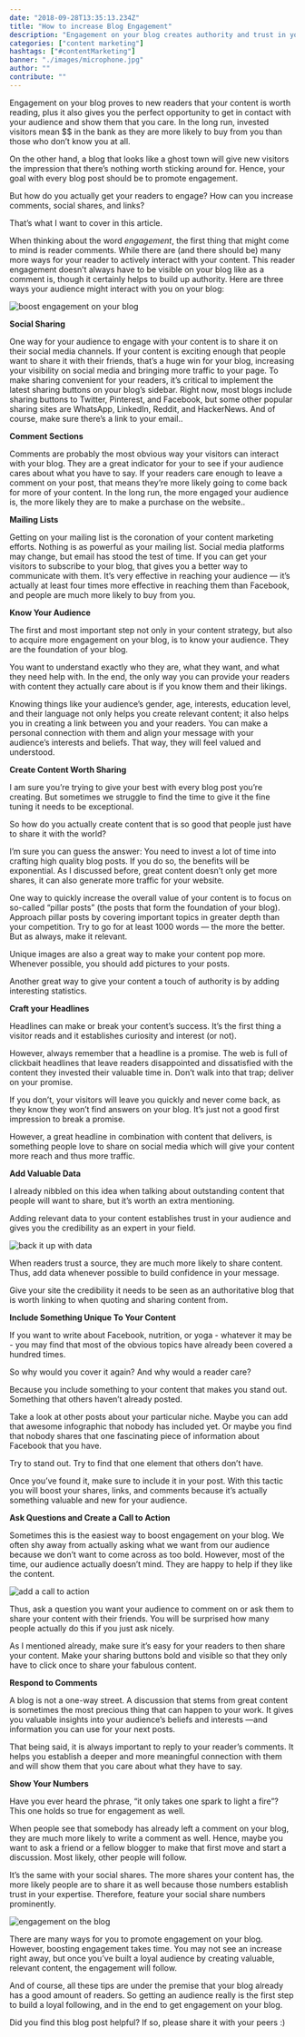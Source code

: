 ```yaml
---
date: "2018-09-28T13:35:13.234Z"
title: "How to increase Blog Engagement"
description: "Engagement on your blog creates authority and trust in your readers. Thus, boosting engagement is important. Here are 7 ways to boost engagement on your blog..."
categories: ["content marketing"]
hashtags: ["#contentMarketing"]
banner: "./images/microphone.jpg"
author: ""
contribute: ""
---
```


Engagement on your blog proves to new readers that your content is worth reading, plus it also gives you the perfect opportunity to get in contact with your audience and show them that you care. In the long run, invested visitors mean $$ in the bank as they are more likely to buy from you than those who don’t know you at all.

On the other hand, a blog that looks like a ghost town will give new visitors the impression that there’s nothing worth sticking around for. Hence, your goal with every blog post should be to promote engagement.

But how do you actually get your readers to engage? How can you increase comments, social shares, and links?

That’s what I want to cover in this article.

<Title id="what-is-engagement">What is Engagement?</Title>

When thinking about the word *engagement*, the first thing that might come to mind is reader comments. While there are (and there should be) many more ways for your reader to actively interact with your content. This reader engagement doesn’t always have to be visible on your blog like as a comment is, though it certainly helps to build up authority. Here are three ways your audience might interact with you on your blog:

![boost engagement on your blog](./images/blog_engagement.jpg)

**Social Sharing**

One way for your audience to engage with your content is to share it on their social media channels. If your content is exciting enough that people want to share it with their friends, that’s a huge win for your blog, increasing your visibility on social media and bringing more traffic to your page.
To make sharing convenient for your readers, it’s critical to implement the latest sharing buttons on your blog’s sidebar. Right now, most blogs include sharing buttons to Twitter, Pinterest, and Facebook, but some other popular sharing sites are WhatsApp, LinkedIn, Reddit, and HackerNews. And of course, make sure there’s a link to your email..

**Comment Sections**

Comments are probably the most obvious way your visitors can interact with your blog. They are a great indicator for your to see if your audience cares about what you have to say. If your readers care enough to leave a comment on your post, that means they’re more likely going to  come back for more of your content. In the long run, the more engaged your audience is, the more likely they are to make a purchase on the website..

**Mailing Lists**

Getting on your mailing list is the coronation of your content marketing efforts. Nothing is as powerful as your mailing list. Social media platforms may change, but email has stood the test of time. If you can get your visitors to subscribe to your blog, that gives you a better way to communicate with them. It’s very effective in reaching your audience — it’s actually <BlogLink to="https://www.dreamgrow.com/11-reasons-why-newsletter-beats-social-media/">at least four times more effective in reaching them than Facebook</BlogLink>, and people are much more likely to buy from you.

<Title id="boost-blog-engagement">How to boost your Blog Engagement</Title>

**Know Your Audience**

The first and most important step not only in your content strategy, but also to acquire more  engagement on your blog, is to know your audience. They are the foundation of your blog.

You want to understand exactly who they are, what they want, and what they need help with. In the end, the only way you can provide your readers with content they actually care about is if you know them and their likings.

Knowing things like your audience’s gender, age, interests, education level, and their language  not only helps you  create relevant content; it also helps you in creating a link between you and your readers. You can make a personal connection with them and align your message with your audience’s interests and beliefs. That way, they will feel valued and understood.

**Create Content Worth Sharing**

I am sure you’re trying to give your best with every blog post you’re creating. But sometimes we struggle to find the time  to give it the fine tuning it needs to be exceptional.

So how do you actually create content that is so good that people just have to share it with the world?

I’m sure you can guess the answer: You need to invest a lot of  time into crafting high quality blog posts. If you do so, the benefits will be exponential. As I discussed before, great content doesn’t only get more shares, it can also generate more traffic for your website.

One way to quickly increase the overall value of your content is to focus on so-called “pillar posts” (the posts that form the foundation of your blog). Approach  pillar posts by covering important topics in greater depth than your competition. Try to go for at least 1000 words — the more the better. But as always, make it relevant.

Unique images are also a great way to make your content pop more. Whenever possible, you should add pictures to your posts.

Another great way to give your content a touch of authority is by adding interesting statistics.

**Craft your Headlines**

Headlines can make or break your content’s success. It’s the first thing a visitor reads and it establishes curiosity and interest (or not).

However, always remember that a headline is a promise. The web is full of clickbait headlines that leave readers disappointed and dissatisfied with the content they invested their valuable time in. Don’t walk into that trap; deliver on your promise.

If you don’t, your visitors will leave you quickly and never come back, as they know they won’t find answers on your blog. It’s just not a good first impression to break a promise.

However, a great headline in combination with content that delivers, is something people love to share on social media which will give your content more reach and thus more traffic.

**Add Valuable Data**

I already nibbled on this idea when talking about outstanding content that people will want to share, but it’s worth an extra mentioning.

Adding relevant data to your content establishes trust in your audience and gives you the credibility as an expert in your field.

![back it up with data](./images/data_proof.jpg)

When readers trust a source, they are much more likely to share content. Thus, add data whenever possible to build confidence in your message.

Give your site the credibility it needs to be seen as an authoritative blog that is worth linking to when quoting and sharing content from.

**Include Something Unique To Your Content**

If you want to write about Facebook, nutrition, or yoga - whatever it may be - you may find that most of the obvious topics have already been covered a hundred times.

So why would you cover it again? And why would a reader care?

Because you include something to your content that makes you stand out. Something that others haven’t already posted.

Take a look at other posts about your particular niche. Maybe you can add that awesome infographic that nobody has included yet. Or maybe you find that nobody shares that one fascinating piece of information about Facebook that you have.

Try to stand out. Try to find that one element that others don’t have.

Once you’ve found it, make sure to include it in your post. With this tactic you will boost your shares, links, and comments because it’s actually something valuable and new for your audience.

**Ask Questions and Create a Call to Action**

Sometimes this is the easiest way to boost engagement on your blog. We often shy away from actually asking what we want from our audience because we don’t want to come across as too bold. However, most of the time, our audience actually doesn’t mind. They are happy to help if they like the content.

![add a call to action](./images/microphone.jpg)


Thus, ask a question you want your audience to comment on or ask them to share your content with their friends. You will be surprised how many people actually do this if you just ask nicely.

As I mentioned already, make sure it’s easy for your readers to then share your content. Make your sharing buttons bold and visible so that they only have to click once to share your fabulous content.

**Respond to Comments**

A blog is not a one-way street. A discussion that stems from great content is sometimes the most precious thing that can happen to your work. It gives you valuable insights into your audience’s beliefs and interests —and  information you can use for your next posts.

That being said, it is always important to reply to your reader’s comments. It helps you establish a deeper and more meaningful connection with them and will show them that you care about what they have to say.

**Show Your Numbers**

Have you ever heard the phrase, “it only takes one spark to light a fire”? This one holds so true for engagement as well.

When people see that somebody has already left a comment on your blog, they are much more likely to write a comment as well. Hence, maybe you want to ask a friend or a fellow blogger to make that first move and start a discussion. Most likely, other people will follow.

It’s the same with your social shares. The more shares your content has, the more likely people are to share it as well because those numbers establish trust in your expertise. Therefore, feature your social share numbers prominently.

![engagement on the blog](./images/blog_engagement_numbers.jpg)

<Title id="conclusion">Conclusion</Title>

There are many ways for you to promote engagement on your blog. However, boosting engagement takes time. You may not see an increase right away, but once you’ve built a loyal audience by creating valuable, relevant content, the engagement will follow.

And of course, all these tips are under the premise that your blog already has a good amount of readers. So getting an audience really is the first step to build a loyal following, and in the end to get engagement on your blog.

Did you find this blog post helpful? If so, please share it with your peers :)

